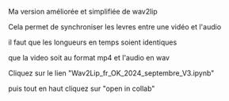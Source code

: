 Ma version améliorée et simplifiée de wav2lip

Cela permet de synchroniser les levres entre une vidéo et l'audio

il faut que les longueurs en temps soient identiques

que la video soit au format mp4 et l'audio en wav


Cliquez sur le lien "Wav2Lip_fr_OK_2024_septembre_V3.ipynb"

puis tout en haut cliquez sur "open in collab"


